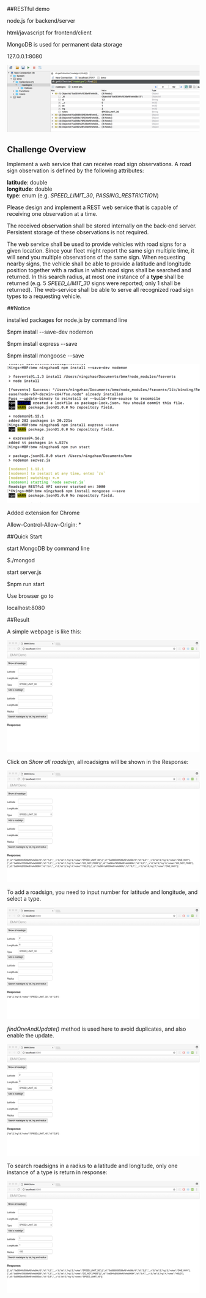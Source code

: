 ##RESTful demo

node.js for backend/server

html/javascript for frontend/client

MongoDB is used for permanent data storage

127.0.0.1:8080

![image](https://github.com/ningzhao/githubImage/blob/master/RESTful/mongo_roadsign_1.png)

## Challenge Overview

 Implement a web service that can receive road sign observations. A road sign observation is defined by the following attributes:

  **latitude**: double  
  **longitude**: double  
  **type**: enum (e.g. *SPEED_LIMIT_30*, *PASSING_RESTRICTION*)

 Please design and implement a REST web service that is capable of receiving one observation at a time.

 The received observation shall be stored internally on the back-end server. Persistent storage of these observations is not required.

 The web service shall be used to provide vehicles with road signs for a given location. Since your fleet might report the same sign multiple time, it will send you multiple observations of the same sign. When requesting nearby signs, the vehicle shall be able to provide a latitude and longitude position together with a radius in which road signs shall be searched and returned. In this search radius, at most one instance of a **type** shall be returned (e.g. 5 *SPEED_LIMIT_30* signs were reported; only 1 shall be returned). The web-service shall be able to serve all recognized road sign types to a requesting vehicle.

##Notice

installed packages for node.js by command line

$npm install --save-dev nodemon

$npm install express --save

$npm install mongoose --save

![image](https://github.com/ningzhao/githubImage/blob/master/RESTful/server_preinstall_1.png)


Added extension for Chrome

Allow-Control-Allow-Origin: *


##Quick Start

start MongoDB by command line

$./mongod

start server.js

$npm run start

Use browser go to

localhost:8080

##Result

A simple webpage is like this:

![image](https://github.com/ningzhao/githubImage/blob/master/RESTful/webpage_1.png)

Click on *Show all roadsign*, all roadsigns will be shown in the Response:

![image](https://github.com/ningzhao/githubImage/blob/master/RESTful/webpage_2.png)

To add a roadsign, you need to input number for latitude and longitude, and select a type.

![image](https://github.com/ningzhao/githubImage/blob/master/RESTful/webpage_3.png)

*findOneAndUpdate()* method is used here to avoid duplicates, and also enable the update.

![image](https://github.com/ningzhao/githubImage/blob/master/RESTful/webpage_4.png)

To search roadsigns in a radius to a latitude and longitude, only one instance of a type is return in response:

![image](https://github.com/ningzhao/githubImage/blob/master/RESTful/webpage_5.png)
